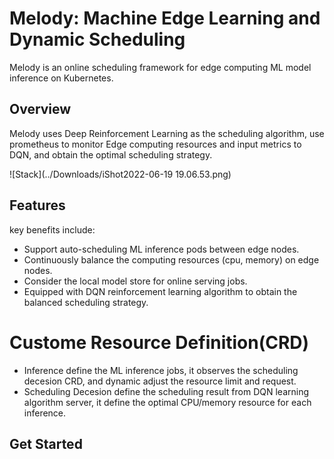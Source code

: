 # Melody: Machine Edge Learning and Dynamic Scheduling 
Melody is an online scheduling framework for 
edge computing ML model inference on Kubernetes. 

## Overview
Melody uses Deep Reinforcement Learning as the scheduling algorithm, use prometheus to monitor Edge computing resources and input metrics to DQN, and obtain the optimal scheduling strategy.

![Stack](../Downloads/iShot2022-06-19 19.06.53.png)

## Features
key benefits include:
- Support auto-scheduling ML inference pods between edge nodes.
- Continuously balance the computing resources (cpu, memory) on edge nodes.
- Consider the local model store for online serving jobs.
- Equipped with DQN reinforcement learning algorithm to obtain the balanced scheduling strategy.

# Custome Resource Definition(CRD)
- Inference define the ML inference jobs, it observes the scheduling decesion CRD, and dynamic adjust the resource limit and request. 
- Scheduling Decesion define the scheduling result from DQN learning algorithm server, it define the optimal CPU/memory resource for each inference.
## Get Started
